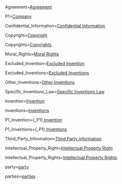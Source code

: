 Agreement=<a href="#Def.Agreement" class="definedterm">Agreement</a>

P1=<a href="#Def.P1" class="definedterm">Company</a>

Confidential_Information=<a href="#Def.Confidential_Information" class="definedterm">Confidential Information</a>

Copyright=<a href="#Def.Copyright" class="definedterm">Copyright</a>

Copyrights=<a href="#Def.Copyright" class="definedterm">Copyrights</a>

Moral_Rights=<a href="#Def.Moral_Rights" class="definedterm">Moral Rights</a>

Excluded_Invention=<a href="#Def.Excluded_Inventions" class="definedterm">Excluded Invention</a>

Excluded_Inventions=<a href="#Def.Excluded_Inventions" class="definedterm">Excluded Inventions</a>

Other_Inventions=<a href="#Def.Other_Inventions" class="definedterm">Other Inventions</a>

Specific_Inventions_Law=<a href="#Def.Specific_Inventions_Law" class="definedterm">Specific Inventions Law</a>

Invention=<a href="#Def.Inventions" class="definedterm">Invention</a>

Inventions=<a href="#Def.Inventions" class="definedterm">Inventions</a>

P1_Invention={_P1}<a href="#Def.P1_Inventions" class="definedterm"> Invention</a>

P1_Inventions={_P1}<a href="#Def.P1_Inventions" class="definedterm"> Inventions</a>

Third_Party_Information=<a href="#Def.Third_Party_Information" class="definedterm">Third Party Information</a>

Intellectual_Property_Right=<a href="#Def.Intellectual_Property_Rights" class="definedterm">Intellectual Property Right</a>

Intellectual_Property_Rights=<a href="#Def.Intellectual_Property_Rights" class="definedterm">Intellectual Property Rights</a>

party=<a href="#Def.party" class="definedterm">party</a>

parties=<a href="#Def.party" class="definedterm">parties</a>